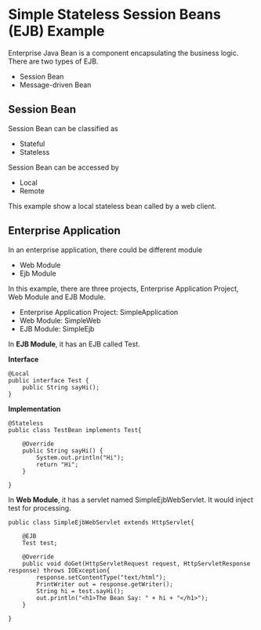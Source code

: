 # Simple Stateless Session Beans (EJB) Example

Enterprise Java Bean is a component encapsulating the business logic. There are two types of EJB.
- Session Bean
- Message-driven Bean

## Session Bean
Session Bean can be classified as 
- Stateful
- Stateless

Session Bean can be accessed by 
- Local
- Remote

This example show a local stateless bean called by a web client.

## Enterprise Application
In an enterprise application, there could be different module
- Web Module
- Ejb Module

In this example, there are three projects, Enterprise Application Project, Web Module and EJB Module. 

- Enterprise Application Project: SimpleApplication
- Web Module: SimpleWeb
- EJB Module: SimpleEjb

In **EJB Module**, it has an EJB called Test. 

**Interface**
```
@Local
public interface Test {
	public String sayHi();
}
```

**Implementation**
```
@Stateless
public class TestBean implements Test{

	@Override
	public String sayHi() {
		System.out.println("Hi");
		return "Hi";
	}

}

```

In **Web Module**, it has a servlet named SimpleEjbWebServlet. It would inject test for processing.

```
public class SimpleEjbWebServlet extends HttpServlet{
	
	@EJB
	Test test;
	
	@Override
	public void doGet(HttpServletRequest request, HttpServletResponse response) throws IOException{
		response.setContentType("text/html");
		PrintWriter out = response.getWriter();
		String hi = test.sayHi();
		out.println("<h1>The Bean Say: " + hi + "</h1>");
	}

}

```


